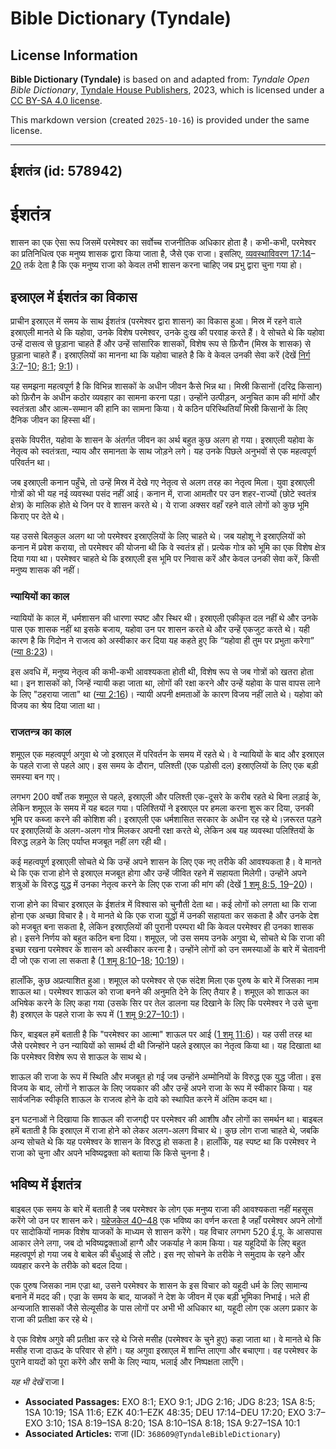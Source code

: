 # Bible Dictionary (Tyndale)

## License Information

**Bible Dictionary (Tyndale)** is based on and adapted from: _Tyndale Open Bible Dictionary_, [Tyndale House Publishers](https://tyndaleopenresources.com/), 2023, which is licensed under a [CC BY-SA 4.0 license](https://creativecommons.org/licenses/by-sa/4.0/legalcode.en).

This markdown version (created `2025-10-16`) is provided under the same license.



--------------------------------

## ईशतंत्र (id: 578942)

ईशतंत्र
=======

शासन का एक ऐसा रूप जिसमें परमेश्वर का सर्वोच्च राजनीतिक अधिकार होता है। कभी\-कभी, परमेश्वर का प्रतिनिधित्व एक मनुष्य शासक द्वारा किया जाता है, जैसे एक राजा। इसलिए, [व्यवस्थाविवरण 17:14](https://ref.ly/Deut17:14-Deut17:20)–[20](https://ref.ly/Deut17:14-Deut17:20) तर्क देता है कि एक मनुष्य राजा को केवल तभी शासन करना चाहिए जब प्रभु द्वारा चुना गया हो।

इस्राएल में ईशतंत्र का विकास
----------------------------

प्राचीन इस्राएल में समय के साथ ईशतंत्र (परमेश्वर द्वारा शासन) का विकास हुआ। मिस्र में रहने वाले इस्राएली मानते थे कि यहोवा, उनके विशेष परमेश्वर, उनके दुःख की परवाह करते हैं। वे सोचते थे कि यहोवा उन्हें दासत्व से छुड़ाना चाहते हैं और उन्हें सांसारिक शासकों, विशेष रूप से फ़िरौन (मिस्र के शासक) से छुड़ाना चाहते हैं। इस्राएलियों का मानना ​​था कि यहोवा चाहते है कि वे केवल उनकी सेवा करें (देखें [निर्ग 3:7](https://ref.ly/Exod3:7-Exod3:10)–[10](https://ref.ly/Exod3:7-Exod3:10); [8:1](https://ref.ly/Exod8:1); [9:1](https://ref.ly/Exod9:1))।

यह समझना महत्वपूर्ण है कि विभिन्न शासकों के अधीन जीवन कैसे भिन्न था। मिस्री किसानों (दरिद्र किसान) को फ़िरौन के अधीन कठोर व्यवहार का सामना करना पड़ा। उन्होंने उत्पीड़न, अनुचित काम की मांगों और स्वतंत्रता और आत्म\-सम्मान की हानि का सामना किया। ये कठिन परिस्थितियाँ मिस्री किसानों के लिए दैनिक जीवन का हिस्सा थीं।

इसके विपरीत, यहोवा के शासन के अंतर्गत जीवन का अर्थ बहुत कुछ अलग हो गया। इस्राएली यहोवा के नेतृत्व को स्वतंत्रता, न्याय और समानता के साथ जोड़ने लगे। यह उनके पिछले अनुभवों से एक महत्वपूर्ण परिवर्तन था।

जब इस्राएली कनान पहुँचे, तो उन्हें मिस्र में देखे गए नेतृत्व से अलग तरह का नेतृत्व मिला। युवा इस्राएली गोत्रों को भी यह नई व्यवस्था पसंद नहीं आई। कनान में, राजा आमतौर पर उन शहर\-राज्यों (छोटे स्वतंत्र क्षेत्र) के मालिक होते थे जिन पर वे शासन करते थे। ये राजा अक्सर वहाँ रहने वाले लोगों को कुछ भूमि किराए पर देते थे।

यह उससे बिलकुल अलग था जो परमेश्वर इस्राएलियों के लिए चाहते थे। जब यहोशू ने इस्राएलियों को कनान में प्रवेश कराया, तो परमेश्वर की योजना थी कि वे स्वतंत्र हों। प्रत्येक गोत्र को भूमि का एक विशेष क्षेत्र दिया गया था। परमेश्वर चाहते थे कि इस्राएली इस भूमि पर निवास करें और केवल उनकी सेवा करें, किसी मनुष्य शासक की नहीं।

### न्यायियों का काल

न्यायियों के काल में, धर्मशासन की धारणा स्पष्ट और स्थिर थी। इस्राएली एकीकृत दल नहीं थे और उनके पास एक शासक नहीं था इसके बजाय, यहोवा उन पर शासन करते थे और उन्हें एकजुट करते थे। यही कारण है कि गिदोन ने राजत्व को अस्वीकार कर दिया यह कहते हुए कि “यहोवा ही तुम पर प्रभुता करेगा” ([न्या 8:23](https://ref.ly/Judg8:23))।

इस अवधि में, मनुष्य नेतृत्व की कभी\-कभी आवश्यकता होती थी, विशेष रूप से जब गोत्रों को खतरा होता था। इन शासकों को, जिन्हें न्यायी कहा जाता था, लोगों की रक्षा करने और उन्हें यहोवा के पास वापस लाने के लिए "ठहराया जाता" था ([न्या 2:16](https://ref.ly/Judg2:16))। न्यायी अपनी क्षमताओं के कारण विजय नहीं लाते थे। यहोवा को विजय का श्रेय दिया जाता था।

### राजतन्त्र का काल

शमूएल एक महत्वपूर्ण अगुवा थे जो इस्राएल में परिवर्तन के समय में रहते थे। वे न्यायियों के बाद और इस्राएल के पहले राजा से पहले आए। इस समय के दौरान, पलिश्ती (एक पड़ोसी दल) इस्राएलियों के लिए एक बड़ी समस्या बन गए।

लगभग 200 वर्षों तक शमूएल से पहले, इस्राएली और पलिश्ती एक\-दूसरे के करीब रहते थे बिना लड़ाई के, लेकिन शमूएल के समय में यह बदल गया। पलिश्तियों ने इस्राएल पर हमला करना शुरू कर दिया, उनकी भूमि पर कब्जा करने की कोशिश की। इस्राएली एक धर्मशासित सरकार के अधीन रह रहे थे।ज़रूरत पड़ने पर इस्राएलियों के अलग\-अलग गोत्र मिलकर अपनी रक्षा करते थे, लेकिन अब यह व्यवस्था पलिश्तियों के विरुद्ध लड़ने के लिए पर्याप्त मजबूत नहीं लग रही थी।

कई महत्वपूर्ण इस्राएली सोचते थे कि उन्हें अपने शासन के लिए एक नए तरीके की आवश्यकता है। वे मानते थे कि एक राजा होने से इस्राएल मजबूत होगा और उन्हें जीवित रहने में सहायता मिलेगी। उन्होंने अपने शत्रुओं के विरुद्ध युद्ध में उनका नेतृत्व करने के लिए एक राजा की मांग की (देखें [1 शमू 8:5, 19](https://ref.ly/1Sam8:5,1Sam8:19-1Sam8:20)–[20](https://ref.ly/1Sam8:5,1Sam8:19-1Sam8:20))। 

राजा होने का विचार इस्राएल के ईशतंत्र में विश्वास को चुनौती देता था। कई लोगों को लगता था कि राजा होना एक अच्छा विचार है। वे मानते थे कि एक राजा युद्धों में उनकी सहायता कर सकता है और उनके देश को मजबूत बना सकता है, लेकिन इस्राएलियों की पुरानी परम्परा थी कि केवल परमेश्वर ही उनका शासक हो। इसने निर्णय को बहुत कठिन बना दिया। शमूएल, जो उस समय उनके अगुवा थे, सोचते थे कि राजा की इच्छा रखना परमेश्वर के शासन को अस्वीकार करना है। उन्होंने लोगों को उन समस्याओं के बारे में चेतावनी दी जो एक राजा ला सकता है ([1 शमू 8:10](https://ref.ly/1Sam8:10-1Sam8:18)–[18](https://ref.ly/1Sam8:10-1Sam8:18); [10:19](https://ref.ly/1Sam10:19))।

हालाँकि, कुछ अप्रत्याशित हुआ। शमूएल को परमेश्वर से एक संदेश मिला एक पुरुष के बारे में जिसका नाम शाऊल था। परमेश्वर शाऊल को राजा बनने की अनुमति देने के लिए तैयार है। शमूएल को शाऊल का अभिषेक करने के लिए कहा गया (उसके सिर पर तेल डालना यह दिखाने के लिए कि परमेश्वर ने उसे चुना है) इस्राएल के पहले राजा के रूप में ([1 शमू 9:27–10:1](https://ref.ly/1Sam9:27-1Sam10:1))।

फिर, बाइबल हमें बताती है कि "परमेश्वर का आत्मा" शाऊल पर आई ([1 शमू 11:6](https://ref.ly/1Sam11:6))। यह उसी तरह था जैसे परमेश्वर ने उन न्यायियों को सामर्थ दी थी जिन्होंने पहले इस्राएल का नेतृत्व किया था। यह दिखाता था कि परमेश्वर विशेष रूप से शाऊल के साथ थे।

शाऊल की राजा के रूप में स्थिति और मजबूत हो गई जब उन्होंने अम्मोनियों के विरुद्ध एक युद्ध जीता। इस विजय के बाद, लोगों ने शाऊल के लिए जयकार की और उन्हें अपने राजा के रूप में स्वीकार किया। यह सार्वजनिक स्वीकृति शाऊल के राजत्व होने के दावे को स्थापित करने में अंतिम कदम था।

इन घटनाओं ने दिखाया कि शाऊल की राजगद्दी पर परमेश्वर की आशीष और लोगों का समर्थन था। बाइबल हमें बताती है कि इस्राएल में राजा होने को लेकर अलग\-अलग विचार थे। कुछ लोग राजा चाहते थे, जबकि अन्य सोचते थे कि यह परमेश्वर के शासन के विरुद्ध हो सकता है। हालाँकि, यह स्पष्ट था कि परमेश्वर ने राजा को चुना और अपने भविष्यद्वक्ता को बताया कि किसे चुनना है।

भविष्य में ईशतंत्र
------------------

बाइबल एक समय के बारे में बताती है जब परमेश्वर के लोग एक मनुष्य राजा की आवश्यकता नहीं महसूस करेंगे जो उन पर शासन करे। [यहेजकेल 40–48](https://ref.ly/Ezek40:1-Ezek48:35) एक भविष्य का वर्णन करता है जहाँ परमेश्वर अपने लोगों पर सादोकियों नामक विशेष याजकों के माध्यम से शासन करेंगे। यह विचार लगभग 520 ई.पू. के आसपास आकार लेने लगा, जब दो भविष्यद्वक्ताओं हाग्गै और जकर्याह ने काम किया। यह यहूदियों के लिए बहुत महत्वपूर्ण हो गया जब वे बाबेल की बँधुआई से लौटे। इस नए सोचने के तरीके ने समुदाय के रहने और व्यवहार करने के तरीके को बदल दिया।

एक पुरुष जिसका नाम एज्रा था, उसने परमेश्वर के शासन के इस विचार को यहूदी धर्म के लिए सामान्य बनाने में मदद की। एज्रा के समय के बाद, याजकों ने देश के जीवन में एक बड़ी भूमिका निभाई। भले ही अन्यजाति शासकों जैसे सेल्यूसीड के पास लोगों पर अभी भी अधिकार था, यहूदी लोग एक अलग प्रकार के राजा की प्रतीक्षा कर रहे थे।

वे एक विशेष अगुवे की प्रतीक्षा कर रहे थे जिसे मसीह (परमेश्वर के चुने हुए) कहा जाता था। वे मानते थे कि मसीह राजा दाऊद के परिवार से होंगे। यह अगुवा इस्राएल में शान्ति लाएगा और बचाएगा। वह परमेश्वर के पुराने वायदों को पूरा करेंगे और सभी के लिए न्याय, भलाई और निष्पक्षता लाएँगे। 

*यह भी देखें* राजा I

* **Associated Passages:** EXO 8:1; EXO 9:1; JDG 2:16; JDG 8:23; 1SA 8:5; 1SA 10:19; 1SA 11:6; EZK 40:1–EZK 48:35; DEU 17:14–DEU 17:20; EXO 3:7–EXO 3:10; 1SA 8:19–1SA 8:20; 1SA 8:10–1SA 8:18; 1SA 9:27–1SA 10:1
* **Associated Articles:** राजा (ID: `368609@TyndaleBibleDictionary`)


